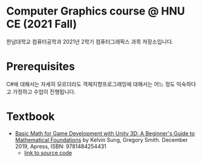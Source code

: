 # Computer Graphics course @ HNU CE (2021 Fall)
한남대학교 컴퓨터공학과 2021년 2학기 컴퓨터그래픽스 과목 저장소입니다.

# Prerequisites
C#에 대해서는 자세히 모르더라도 객체지향프로그래밍에 대해서는 어느 정도 익숙하다고 가정하고 수업이 진행됩니다.

# Textbook
- [Basic Math for Game Development with Unity 3D: A Beginner's Guide to Mathematical Foundations](http://book.naver.com/bookdb/book_detail.nhn?bid=16018330) by Kelvin Sung, Gregory Smith. December 2019, Apress, ISBN: 9781484254431
  * [link to source code](https://github.com/Apress/basic-math-for-game-dev-w-unity3d)
